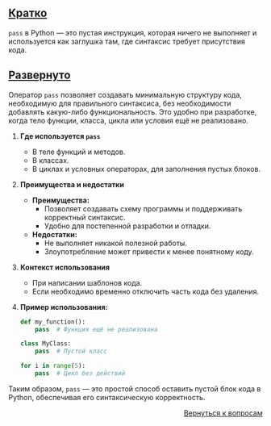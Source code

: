 ## <u>Кратко</u>

`pass` в Python — это пустая инструкция, которая ничего не выполняет и используется как заглушка там, где синтаксис
требует присутствия кода.

## <u>Развернуто</u>

Оператор `pass` позволяет создавать минимальную структуру кода, необходимую для правильного синтаксиса, без
необходимости добавлять какую-либо функциональность. Это удобно при разработке, когда тело функции, класса, цикла или
условия ещё не реализовано.

1. **Где используется `pass`**
    - В теле функций и методов.
    - В классах.
    - В циклах и условных операторах, для заполнения пустых блоков.

2. **Преимущества и недостатки**
    - **Преимущества:**
        - Позволяет создавать схему программы и поддерживать корректный синтаксис.
        - Удобно для постепенной разработки и отладки.
    - **Недостатки:**
        - Не выполняет никакой полезной работы.
        - Злоупотребление может привести к менее понятному коду.

3. **Контекст использования**
    - При написании шаблонов кода.
    - Если необходимо временно отключить часть кода без удаления.

4. **Пример использования:**
   ```python
   def my_function():
       pass  # Функция ещё не реализована

   class MyClass:
       pass  # Пустой класс

   for i in range(5):
       pass  # Цикл без действий
   ```

Таким образом, `pass` — это простой способ оставить пустой блок кода в Python, обеспечивая его синтаксическую
корректность.

<div align="right">

[Вернуться к вопросам](../Вопросы.md)

</div>
